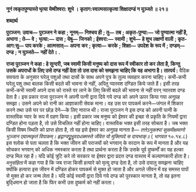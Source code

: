 **नूनं त्वकृतपुण्यास्ते भृत्या येष्वीश्वरा: शुभे ।** **कृताग:स्वात्मसात्कृत्वा शिक्षादण्डं न युञ्जते ॥ २१॥** 

**शब्दार्थ** 

**पुरञ्जन: उवाच—** **पुरञ्जन ने कहा** **; नूनम्—** **निश्चय ही** **; तु—** **तब** **; अकृत-पुण्या:—** **जो पुण्यात्मा नहीं है, अभागा** **; ते—** **वे** **;** **भृत्या:—** **दास** **; येषु—** **जिनको** **; ईश्वरा:—** **स्वामी** **; शुभे—** **हे शुभ लक्षणों वाली** **; कृत-आग:सु—** **पाप करके** **; आत्मसात्—** **अपना** **कर** **; कृत्वा—** **करके** **; शिक्षा—** **उपदेश के रूप में** **; दण्डम्—** **दण्ड** **; न युञ्जते—** **नहीं देते।** **.** 

**राजा पुरञ्जन ने कहा : हे सुन्दरी, जब स्वामी किसी मनुष्य को दास रूप में स्वीकार तो कर** **लेता है, किन्तु उसके अपराधों के लिए उसे दण्ड नहीं देता तो उस दास को समझना चाहिए कि** **वह अभागा है।** **तात्पर्य :** वैदिक सवयता के अनुसार घरेलू पशुओं तथा दासों के साथ अपने पुत्र के तुल्य व्यवहार करना चाहिए। कभी-कभी घरेलू पशु तथा बालक किसी बदले की भावना से नहीं, अपितु प्यारवश दण्डित किये जाते हैं। इसी तरह कभी-कभी स्वामी अपने दास को रास्ते पर लाने के लिए किसी बदले की भावना से नहीं वरन् प्यारवश दण्ड देता है। इस प्रकार राजा पुरञ्जन ने अपनी पत्नी द्वारा दिये गये दण्ड को अपने ऊपर किया गया अनुग्रह समझा। उसने अपने को रानी का आज्ञाकारी सेवक माना। वह उस पर पापकर्म करने—जंगल में शिकार करने तथा उसे घर पर छोड़ देने—के लिए नाराज थी। राजा पुरञ्जन ने इस दण्ड को अपनी पत्नी के वास्तविक प्यार के रूप में ग्रहण किया। इसी प्रकार जब मनुष्य को ईश्वर की इच्छा से प्रकृति के नियमों द्वारा दण्डित होना पड़ता है, तो उसे विचलित नहीं होना चाहिए। वास्तविक भक्त इसी तरह सोचता है। जब भक्त किसी विषम स्थिति को प्राप्त होता है, तो वह इसे ईश्वर का अनुग्रह मानता है— *तत्तेऽनुकश्पां सुसमीक्षमाणो* *भुञ्जान एवात्मकृतं विपाकम्।* *हृद्वाग्वपुॢभॢवदधन्नमस्ते* *जीवेत यो मुक्तिपदे स दायभाक्॥* ( *भागवत* १०.१४.८) इस श्लोक से पता चलता है कि भक्त जीवन की पराजयों को भगवान् के वरदान के रूप में मानता है और यह सोचकर भगवान् को अधिक नमस्कार करता है तथा प्रार्थना करता है कि उसके पूर्व दुष्कर्मों का यह हल्का दण्ड मिल रहा है। यदि कोई त्रुटि करे तो सरकार या ईश्वर द्वारा प्रदत्त दण्ड वास्तव में कल्याणकारी होता है। *मनुसंहिता* में कहा गया है कि जब राजा किसी हत्यारे को मृत्यु दण्ड देता है, तो उसे दयालु समझना चाहिए क्योंकि हत्यारा इस जीवन में दण्डित होकर पापकर्म से मुक्त हो जाता है और अगले जीवन में वह समस्त पापों से मुक्त हो कर जन्म लेता है। यदि कोई स्वामी द्वारा दिये गये दण्ड को पुरस्कार मानता है, तो वह इतना बुदि्धमान हो जाता है कि फिर कभी उस दुष्कर्म को नहीं करता।  